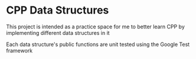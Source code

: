 # CPP Data Structures
This project is intended as a practice space for me to better learn CPP by implementing different data structures in it

Each data structure's public functions are unit tested using the Google Test framework
